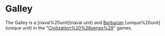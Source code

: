 # Galley

The Galley is a [naval%20unit](naval unit) and [Barbarian](Barbarian) [unique%20unit](unique unit) in the "[Civilization%20%28series%29](Civilization)" games.